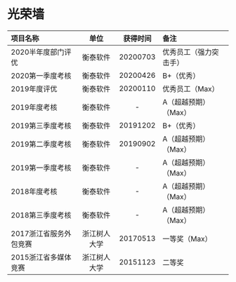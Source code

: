 # 光荣墙

| 项目名称               |     单位     | 获得时间 | 备注                   |
| :--------------------- | :----------: | :------: | :--------------------- |
| 2020半年度部门评优     |   衡泰软件   | 20200703 | 优秀员工（强力突击手） |
| 2020第一季度考核       |   衡泰软件   | 20200426 | B+（优秀）             |
| 2019年度评优           |   衡泰软件   | 20200110 | 优秀员工（Max）        |
| 2019年度考核           |   衡泰软件   |    -     | A（超越预期）（Max）   |
| 2019第三季度考核       |   衡泰软件   | 20191202 | B+（优秀）             |
| 2019第二季度考核       |   衡泰软件   | 20190902 | A（超越预期）（Max）   |
| 2019第一季度考核       |   衡泰软件   |    -     | A（超越预期）（Max）   |
| 2018年度考核           |   衡泰软件   |    -     | A（超越预期）（Max）   |
| 2018第三季度考核       |   衡泰软件   |    -     | A（超越预期）（Max）   |
| 2017浙江省服务外包竞赛 | 浙江树人大学 | 20170513 | 一等奖（Max）          |
| 2015浙江省多媒体竞赛   | 浙江树人大学 | 20151123 | 二等奖                 |
